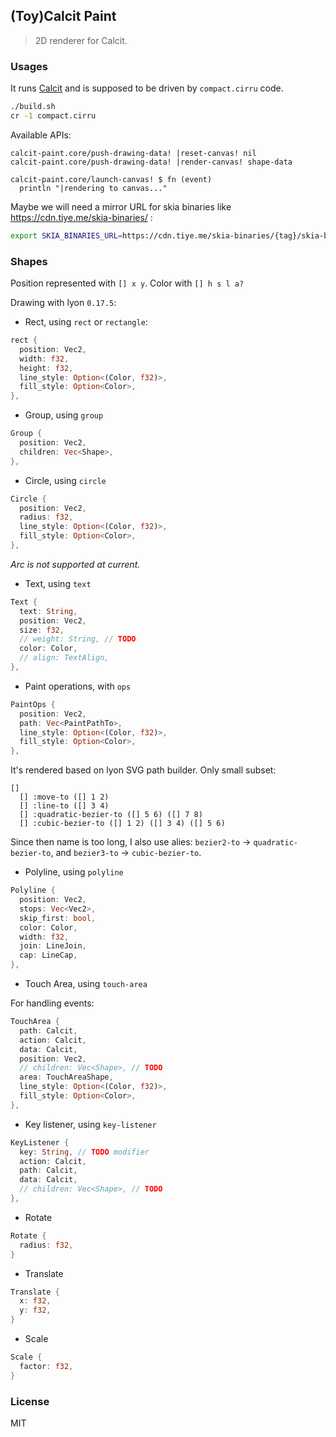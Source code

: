 ## (Toy)Calcit Paint

> 2D renderer for Calcit.

### Usages

It runs [Calcit](https://github.com/calcit-lang/calcit) and is supposed to be driven by `compact.cirru` code.

```bash
./build.sh
cr -1 compact.cirru
```

Available APIs:

```cirru
calcit-paint.core/push-drawing-data! |reset-canvas! nil
calcit-paint.core/push-drawing-data! |render-canvas! shape-data

calcit-paint.core/launch-canvas! $ fn (event)
  println "|rendering to canvas..."
```

Maybe we will need a mirror URL for skia binaries like https://cdn.tiye.me/skia-binaries/ :

```bash
export SKIA_BINARIES_URL=https://cdn.tiye.me/skia-binaries/{tag}/skia-binaries-{key}.tar.gz
```

### Shapes

Position represented with `[] x y`. Color with `[] h s l a?`

Drawing with lyon `0.17.5`:

- Rect, using `rect` or `rectangle`:

```rust
rect {
  position: Vec2,
  width: f32,
  height: f32,
  line_style: Option<(Color, f32)>,
  fill_style: Option<Color>,
},
```

- Group, using `group`

```rust
Group {
  position: Vec2,
  children: Vec<Shape>,
},
```

- Circle, using `circle`

```rust
Circle {
  position: Vec2,
  radius: f32,
  line_style: Option<(Color, f32)>,
  fill_style: Option<Color>,
},
```

_Arc is not supported at current._

- Text, using `text`

```rust
Text {
  text: String,
  position: Vec2,
  size: f32,
  // weight: String, // TODO
  color: Color,
  // align: TextAlign,
},
```

- Paint operations, with `ops`

```rust
PaintOps {
  position: Vec2,
  path: Vec<PaintPathTo>,
  line_style: Option<(Color, f32)>,
  fill_style: Option<Color>,
},
```

It's rendered based on lyon SVG path builder. Only small subset:

```cirru
[]
  [] :move-to ([] 1 2)
  [] :line-to ([] 3 4)
  [] :quadratic-bezier-to ([] 5 6) ([] 7 8)
  [] :cubic-bezier-to ([] 1 2) ([] 3 4) ([] 5 6)
```

Since then name is too long, I also use alies:
`bezier2-to` -> `quadratic-bezier-to`, and
`bezier3-to` -> `cubic-bezier-to`.

- Polyline, using `polyline`

```rust
Polyline {
  position: Vec2,
  stops: Vec<Vec2>,
  skip_first: bool,
  color: Color,
  width: f32,
  join: LineJoin,
  cap: LineCap,
},
```

- Touch Area, using `touch-area`

For handling events:

```rust
TouchArea {
  path: Calcit,
  action: Calcit,
  data: Calcit,
  position: Vec2,
  // children: Vec<Shape>, // TODO
  area: TouchAreaShape,
  line_style: Option<(Color, f32)>,
  fill_style: Option<Color>,
},
```

- Key listener, using `key-listener`

```rust
KeyListener {
  key: String, // TODO modifier
  action: Calcit,
  path: Calcit,
  data: Calcit,
  // children: Vec<Shape>, // TODO
},
```

- Rotate

```rust
Rotate {
  radius: f32,
}
```

- Translate

```rust
Translate {
  x: f32,
  y: f32,
}
```

- Scale

```rust
Scale {
  factor: f32,
}
```

### License

MIT
